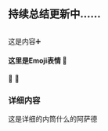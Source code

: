 ## 持续总结更新中......
```js

```
这是内容:heavy_plus_sign:
#### 这里是Emoji表情 :tada:
:100: :rocket:
### 详细内容
这是详细的内筒什么的阿萨德